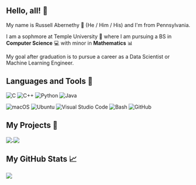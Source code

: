 
## Hello, all! :wave:

 My name is Russell Abernethy :man: (He / Him / His) and I'm from Pennsylvania.
 
 I am a sophmore at Temple University :owl: where I am pursuing a BS in **Computer Science** :computer: with minor in **Mathematics** :bar_chart:
 
 My goal after graduation is to pursue a career as a Data Scientist or Machine Learning Engineer.
 
## Languages and Tools :floppy_disk:
<!-- languages: -->
![C](https://img.shields.io/badge/Language-C-informational?style=flat&logo=c&logoColor=white&color=2bbc8a)
![C++](https://img.shields.io/badge/Language-C++-informational?style=flat&logo=c&logoColor=white&color=2bbc8a)
![Python](https://img.shields.io/badge/Language-Python-informational?style=flat&logo=python&logoColor=white&color=2bbc8a)
![Java](https://img.shields.io/badge/Language-Java-informational?style=flat&logo=java&logoColor=white&color=2bbc8a)

<!-- tools -->
![macOS](https://img.shields.io/badge/OS-macOS-informational?style=flat&logo=apple&logoColor=white&color=2bbc8a)
![Ubuntu](https://img.shields.io/badge/OS-Ubuntu-informational?style=flat&logo=ubuntu&logoColor=white&color=2bbc8a)
![Visual Studio Code](https://img.shields.io/badge/Editor-Visual_Studio_Code-informational?style=flat&logo=visual-studio-code&logoColor=white&color=2bbc8a)
![Bash](https://img.shields.io/badge/Shell-Bash-informational?style=flat&logo=gnu-bash&logoColor=white&color=2bbc8a)
![GitHub](https://img.shields.io/badge/Repository-GitHub-informational?style=flat&logo=github&logoColor=white&color=2bbc8a)


## My Projects :open_file_folder:

<a href="https://github.com/anuraghazra/github-readme-stats">
  <img align="center" src="https://github-readme-stats.vercel.app/api/pin/?username=rabernethy&repo=2048-Game&theme=vue-dark" />
</a>
<a href="https://github.com/anuraghazra/convoychat">
  <img align="center" src="https://github-readme-stats.vercel.app/api/pin/?username=rabernethy&repo=SalesmanGame&theme=vue-dark" />
</a>

## My GitHub Stats :chart_with_upwards_trend:
<img align="center" src="https://github-readme-stats.vercel.app/api/?username=rabernethy&theme=vue-dark&hide=contribs" /> 

